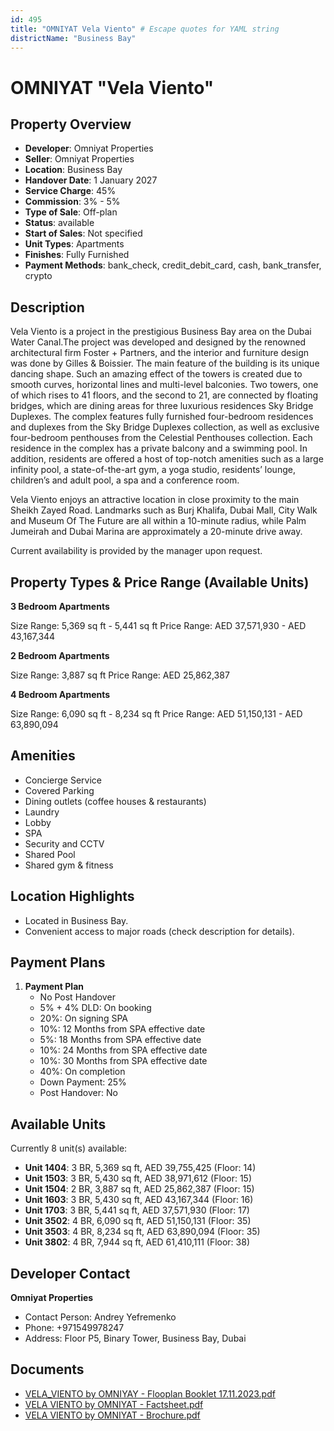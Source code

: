 ```yaml
---
id: 495
title: "OMNIYAT Vela Viento" # Escape quotes for YAML string
districtName: "Business Bay"
---
```


# OMNIYAT "Vela Viento"

## Property Overview
- **Developer**: Omniyat Properties
- **Seller**: Omniyat Properties
- **Location**: Business Bay
- **Handover Date**: 1 January 2027
- **Service Charge**: 45%
- **Commission**: 3% - 5%
- **Type of Sale**: Off-plan
- **Status**: available
- **Start of Sales**: Not specified
- **Unit Types**: Apartments
- **Finishes**: Fully Furnished
- **Payment Methods**: bank_check, credit_debit_card, cash, bank_transfer, crypto

## Description
Vela Viento is a project in the prestigious Business Bay area on the Dubai Water Canal.The project was developed and designed by the renowned architectural firm Foster + Partners, and the interior and furniture design was done by Gilles & Boissier. The main feature of the building is its unique dancing shape. Such an amazing effect of the towers is created due to smooth curves, horizontal lines and multi-level balconies. Two towers, one of which rises to 41 floors, and the second to 21, are connected by floating bridges, which are dining areas for three luxurious residences Sky Bridge Duplexes. The complex features fully furnished four-bedroom residences and duplexes from the Sky Bridge Duplexes collection, as well as exclusive four-bedroom penthouses from the Celestial Penthouses collection. Each residence in the complex has a private balcony and a swimming pool. In addition, residents are offered a host of top-notch amenities such as a large infinity pool, a state-of-the-art gym, a yoga studio, residents’ lounge, children’s and adult pool, a spa and a conference room.

Vela Viento enjoys an attractive location in close proximity to the main Sheikh Zayed Road. Landmarks such as Burj Khalifa, Dubai Mall, City Walk and Museum Of The Future are all within a 10-minute radius, while Palm Jumeirah and Dubai Marina are approximately a 20-minute drive away.

Current availability is provided by the manager upon request.

## Property Types & Price Range (Available Units)
**3 Bedroom Apartments**

Size Range: 5,369 sq ft - 5,441 sq ft
Price Range: AED 37,571,930 - AED 43,167,344

**2 Bedroom Apartments**

Size Range: 3,887 sq ft
Price Range: AED 25,862,387

**4 Bedroom Apartments**

Size Range: 6,090 sq ft - 8,234 sq ft
Price Range: AED 51,150,131 - AED 63,890,094

## Amenities
- Concierge Service
- Covered Parking
- Dining outlets  (coffee houses & restaurants)
- Laundry
- Lobby
- SPA
- Security and CCTV
- Shared Pool
- Shared gym & fitness

## Location Highlights
- Located in Business Bay.
- Convenient access to major roads (check description for details).

## Payment Plans
1. **Payment Plan**
   - No Post Handover
   - 5% + 4% DLD: On booking
   - 20%: On signing SPA
   - 10%: 12 Months from SPA effective date
   - 5%: 18 Months from SPA effective date
   - 10%: 24 Months from SPA effective date
   - 10%: 30 Months from SPA effective date
   - 40%: On completion
   - Down Payment: 25%
   - Post Handover: No

## Available Units
Currently 8 unit(s) available:
- **Unit 1404**: 3 BR, 5,369 sq ft, AED 39,755,425 (Floor: 14)
- **Unit 1503**: 3 BR, 5,430 sq ft, AED 38,971,612 (Floor: 15)
- **Unit 1504**: 2 BR, 3,887 sq ft, AED 25,862,387 (Floor: 15)
- **Unit 1603**: 3 BR, 5,430 sq ft, AED 43,167,344 (Floor: 16)
- **Unit 1703**: 3 BR, 5,441 sq ft, AED 37,571,930 (Floor: 17)
- **Unit 3502**: 4 BR, 6,090 sq ft, AED 51,150,131 (Floor: 35)
- **Unit 3503**: 4 BR, 8,234 sq ft, AED 63,890,094 (Floor: 35)
- **Unit 3802**: 4 BR, 7,944 sq ft, AED 61,410,111 (Floor: 38)

## Developer Contact
**Omniyat Properties**
- Contact Person: Andrey Yefremenko
- Phone: +971549978247
- Address: Floor P5, Binary Tower, Business Bay, Dubai

## Documents
- [VELA_VIENTO by OMNIYAY - Flooplan Booklet 17.11.2023.pdf](https://cdn.geniemap.net/2023/11/20/yeCaCJnwauVdtSAun7QyrN52eVrZmUnP2SNB7J5p.pdf)
- [VELA VIENTO by OMNIYAT - Factsheet.pdf](https://cdn.geniemap.net/2023/11/20/q6j4v1OzaAK4g14UG4Ce9kiZYLFqkA53SX94sKwI.pdf)
- [VELA VIENTO by OMNIYAT - Brochure.pdf](https://cdn.geniemap.net/2023/11/20/qRYGWgzH7U0ZdZ9YOleXW4Y2NKlDWlW7N59ltOET.pdf)
